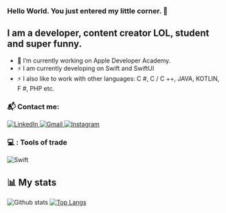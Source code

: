 ### Hello World. You just entered my little corner.  👋

## I am a developer, content creator LOL, student and super funny.

- 🔭 I’m currently working on Apple Developer Academy.
- ⚡ I am currently developing on Swift and SwiftUI
- ⚡ I also like to work with other languages: C #, C / C ++, JAVA, KOTLIN, F #, PHP etc.

### :mailbox_with_mail:  Contact me:

<p>
  <a href="https://www.linkedin.com/in/luane-dos-santos-b0165b163/">
    <img alt = "LinkedIn" src = "https://img.shields.io/badge/linkedin%20-%230077B5.svg?&style=for-the-badge&logo=linkedin&logoColor=white" />
  </a>

   <a href="mailto:luanesantos1206@gmail.com">
      <img alt = "Gmail" src = "https://img.shields.io/badge/Gmail-D14836?style=for-the-badge&logo=gmail&logoColor=white" />
  </a>

  <a href="https://www.instagram.com/luanesant_/">
    <img alt = "Instagram" src = "https://img.shields.io/badge/Instagram%20-%23E4405F.svg?&style=for-the-badge&logo=Instagram&logoColor=white" />
  </a>
</p>

### 💻 : Tools of trade
<p>
  <img alt="Swift" src="https://img.shields.io/badge/swift-%23FA7343.svg?&style=for-the-badge&logo=swift&logoColor=white"/>
</p>

## :bar_chart: My stats
![Github stats](https://github-readme-stats.vercel.app/api?username=luanesant&count_private=true&hide=issues&show_icons=true)
[![Top Langs](https://github-readme-stats.vercel.app/api/top-langs/?username=luanesant&layout=compact)](https://github.com/anuraghazra/github-readme-stats)


